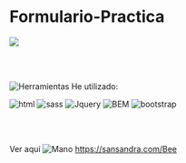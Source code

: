 # Formulario-Practica

<a href="https://sansandra.com/Bee" title="sansandra.com">
    <img src="https://user-images.githubusercontent.com/106440634/176454676-28e71d50-9832-4602-a8ba-e59b77e1bd98.jpg">
</a>

<br></br>

![Herramientas](https://user-images.githubusercontent.com/106440634/176454769-f633e6cf-b895-4a56-a98a-b6160052d27d.png) He utilizado:

![html](https://user-images.githubusercontent.com/106440634/176455016-cee9830a-f6b1-489e-badb-3fa39a96edd4.png)
![sass](https://user-images.githubusercontent.com/106440634/176455021-cb898841-9325-46e3-881c-ebd86982afd5.png)
![Jquery](https://user-images.githubusercontent.com/106440634/176455018-4ea3cf2b-d892-47ba-b066-770962aac7c9.png)
![BEM](https://user-images.githubusercontent.com/106440634/176455203-b3023706-827b-47d0-853b-5590b655a7e9.png)
![bootstrap](https://user-images.githubusercontent.com/106440634/176455014-24815246-2fe6-468f-b3fa-280bc339f1a7.png)

<br></br>

Ver aquí ![Mano](https://user-images.githubusercontent.com/106440634/176457795-6644f074-1763-4788-bd62-68a5077f23a3.png) https://sansandra.com/Bee






